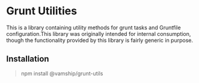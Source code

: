 # Grunt Utilities
This is a library containing utility methods for grunt tasks and Gruntfile configuration.This library was originally intended for internal consumption, though the functionality provided by this library is fairly generic in purpose.


## Installation
> npm install @vamship/grunt-utils
